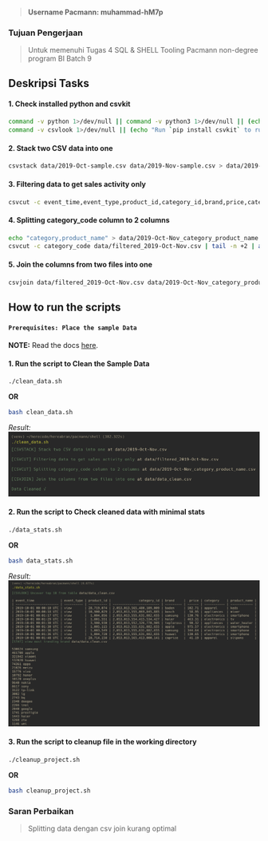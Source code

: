 > #### Username Pacmann: muhammad-hM7p

### Tujuan Pengerjaan
>Untuk memenuhi Tugas 4 SQL & SHELL Tooling Pacmann non-degree program BI Batch 9

## Deskripsi Tasks
#### 1. Check installed python and csvkit
```bash
command -v python 1>/dev/null || command -v python3 1>/dev/null || (echo "Install Python to run the program" && exit 1)
command -v csvlook 1>/dev/null || (echo "Run `pip install csvkit` to run the program" && exit 1)
```
#### 2. Stack two CSV data into one
```bash
csvstack data/2019-Oct-sample.csv data/2019-Nov-sample.csv > data/2019-Oct-Nov.csv
```
#### 3. Filtering data to get sales activity only
```bash
csvcut -c event_time,event_type,product_id,category_id,brand,price,category_code data/2019-Oct-Nov.csv > data/filtered_2019-Oct-Nov.csv
```
#### 4. Splitting category_code column to 2 columns
```bash
echo "category,product_name" > data/2019-Oct-Nov_category_product_name.csv
csvcut -c category_code data/filtered_2019-Oct-Nov.csv | tail -n +2 | awk -F "." 'OFS="," {print $1, $NF}' >> data/2019-Oct-Nov_category_product_name.csv
```
#### 5. Join the columns from two files into one
```bash
csvjoin data/filtered_2019-Oct-Nov.csv data/2019-Oct-Nov_category_product_name.csv | csvcut -c event_time,event_type,product_id,category_id,brand,price,category,product_name > data/data_clean.csv
```

## How to run the scripts
#### `Prerequisites: Place the sample Data`
**NOTE:**
Read the docs [here](data/README.md).
#### 1. Run the script to Clean the Sample Data
```bash
./clean_data.sh
```
**OR**
```bash
bash clean_data.sh
```
*Result:*
![datastats](./img/clean_data.png)
#### 2. Run the script to Check cleaned data with minimal stats
```bash
./data_stats.sh
```
**OR**
```bash
bash data_stats.sh
```
*Result:*
![datastats](./img/data_stat.png)
#### 3. Run the script to cleanup file in the working directory
```bash
./cleanup_project.sh
```
**OR**
```bash
bash cleanup_project.sh
```

### Saran Perbaikan
>Splitting data dengan csv join kurang optimal
